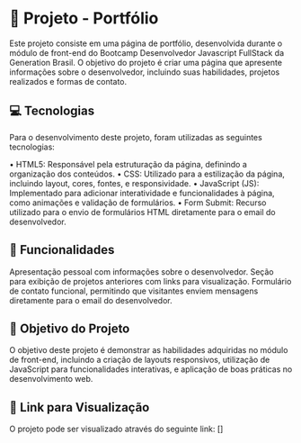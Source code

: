 # 📄 Projeto - Portfólio
Este projeto consiste em uma página de portfólio, desenvolvida durante o módulo de front-end do Bootcamp Desenvolvedor Javascript FullStack da Generation Brasil. O objetivo do projeto é criar uma página que apresente informações sobre o desenvolvedor, incluindo suas habilidades, projetos realizados e formas de contato.

## 💻 Tecnologias
Para o desenvolvimento deste projeto, foram utilizadas as seguintes tecnologias:

• HTML5: Responsável pela estruturação da página, definindo a organização dos conteúdos.
• CSS: Utilizado para a estilização da página, incluindo layout, cores, fontes, e responsividade.
• JavaScript (JS): Implementado para adicionar interatividade e funcionalidades à página, como animações e validação de formulários.
• Form Submit: Recurso utilizado para o envio de formulários HTML diretamente para o email do desenvolvedor.

## 🚀 Funcionalidades
Apresentação pessoal com informações sobre o desenvolvedor.
Seção para exibição de projetos anteriores com links para visualização.
Formulário de contato funcional, permitindo que visitantes enviem mensagens diretamente para o email do desenvolvedor.
## 🎯 Objetivo do Projeto
O objetivo deste projeto é demonstrar as habilidades adquiridas no módulo de front-end, incluindo a criação de layouts responsivos, utilização de JavaScript para funcionalidades interativas, e aplicação de boas práticas no desenvolvimento web.

## 🔗 Link para Visualização
O projeto pode ser visualizado através do seguinte link: []
